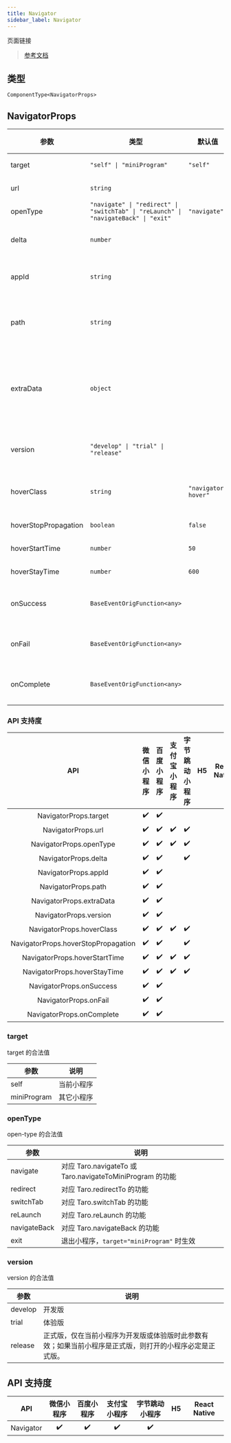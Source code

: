 ```yaml
---
title: Navigator
sidebar_label: Navigator
---
```


页面链接

> [参考文档](https://developers.weixin.qq.com/miniprogram/dev/component/navigator.html)

## 类型

```tsx
ComponentType<NavigatorProps>
```

## NavigatorProps

<table>
  <thead>
    <tr>
      <th>参数</th>
      <th>类型</th>
      <th style={{ textAlign: "center"}}>默认值</th>
      <th style={{ textAlign: "center"}}>必填</th>
      <th>说明</th>
    </tr>
  </thead>
  <tbody>
    <tr>
      <td>target</td>
      <td><code>&quot;self&quot; | &quot;miniProgram&quot;</code></td>
      <td style={{ textAlign: "center"}}><code>&quot;self&quot;</code></td>
      <td style={{ textAlign: "center"}}>否</td>
      <td>在哪个目标上发生跳转，默认当前小程序</td>
    </tr>
    <tr>
      <td>url</td>
      <td><code>string</code></td>
      <td style={{ textAlign: "center"}}></td>
      <td style={{ textAlign: "center"}}>否</td>
      <td>当前小程序内的跳转链接</td>
    </tr>
    <tr>
      <td>openType</td>
      <td><code>&quot;navigate&quot; | &quot;redirect&quot; | &quot;switchTab&quot; | &quot;reLaunch&quot; | &quot;navigateBack&quot; | &quot;exit&quot;</code></td>
      <td style={{ textAlign: "center"}}><code>&quot;navigate&quot;</code></td>
      <td style={{ textAlign: "center"}}>否</td>
      <td>跳转方式</td>
    </tr>
    <tr>
      <td>delta</td>
      <td><code>number</code></td>
      <td style={{ textAlign: "center"}}></td>
      <td style={{ textAlign: "center"}}>否</td>
      <td>当 open-type 为 'navigateBack' 时有效，表示回退的层数</td>
    </tr>
    <tr>
      <td>appId</td>
      <td><code>string</code></td>
      <td style={{ textAlign: "center"}}></td>
      <td style={{ textAlign: "center"}}>否</td>
      <td>当 <code>target=&quot;miniProgram&quot;</code> 时有效，要打开的小程序 appId</td>
    </tr>
    <tr>
      <td>path</td>
      <td><code>string</code></td>
      <td style={{ textAlign: "center"}}></td>
      <td style={{ textAlign: "center"}}>否</td>
      <td>当 <code>target=&quot;miniProgram&quot;</code> 时有效，打开的页面路径，如果为空则打开首页</td>
    </tr>
    <tr>
      <td>extraData</td>
      <td><code>object</code></td>
      <td style={{ textAlign: "center"}}></td>
      <td style={{ textAlign: "center"}}>否</td>
      <td>当 <code>target=&quot;miniProgram&quot;</code> 时有效，需要传递给目标小程序的数据，目标小程序可在 <code>App.onLaunch()</code>，<code>App.onShow()</code> 中获取到这份数据.</td>
    </tr>
    <tr>
      <td>version</td>
      <td><code>&quot;develop&quot; | &quot;trial&quot; | &quot;release&quot;</code></td>
      <td style={{ textAlign: "center"}}></td>
      <td style={{ textAlign: "center"}}>否</td>
      <td>当 <code>target=&quot;miniProgram&quot;</code> 时有效，要打开的小程序版本</td>
    </tr>
    <tr>
      <td>hoverClass</td>
      <td><code>string</code></td>
      <td style={{ textAlign: "center"}}><code>&quot;navigator-hover&quot;</code></td>
      <td style={{ textAlign: "center"}}>否</td>
      <td>指定按下去的样式类。当 <code>hover-class=&quot;none&quot;</code> 时，没有点击态效果</td>
    </tr>
    <tr>
      <td>hoverStopPropagation</td>
      <td><code>boolean</code></td>
      <td style={{ textAlign: "center"}}><code>false</code></td>
      <td style={{ textAlign: "center"}}>否</td>
      <td>指定是否阻止本节点的祖先节点出现点击态</td>
    </tr>
    <tr>
      <td>hoverStartTime</td>
      <td><code>number</code></td>
      <td style={{ textAlign: "center"}}><code>50</code></td>
      <td style={{ textAlign: "center"}}>否</td>
      <td>按住后多久出现点击态，单位毫秒</td>
    </tr>
    <tr>
      <td>hoverStayTime</td>
      <td><code>number</code></td>
      <td style={{ textAlign: "center"}}><code>600</code></td>
      <td style={{ textAlign: "center"}}>否</td>
      <td>手指松开后点击态保留时间，单位毫秒</td>
    </tr>
    <tr>
      <td>onSuccess</td>
      <td><code>BaseEventOrigFunction&lt;any&gt;</code></td>
      <td style={{ textAlign: "center"}}></td>
      <td style={{ textAlign: "center"}}>否</td>
      <td>当 <code>target=&quot;miniProgram&quot;</code> 时有效，跳转小程序成功</td>
    </tr>
    <tr>
      <td>onFail</td>
      <td><code>BaseEventOrigFunction&lt;any&gt;</code></td>
      <td style={{ textAlign: "center"}}></td>
      <td style={{ textAlign: "center"}}>否</td>
      <td>当 <code>target=&quot;miniProgram&quot;</code> 时有效，跳转小程序失败</td>
    </tr>
    <tr>
      <td>onComplete</td>
      <td><code>BaseEventOrigFunction&lt;any&gt;</code></td>
      <td style={{ textAlign: "center"}}></td>
      <td style={{ textAlign: "center"}}>否</td>
      <td>当 <code>target=&quot;miniProgram&quot;</code> 时有效，跳转小程序完成</td>
    </tr>
  </tbody>
</table>

### API 支持度

|                 API                 | 微信小程序 | 百度小程序 | 支付宝小程序 | 字节跳动小程序 | H5 | React Native |
|:-----------------------------------:|:-----:|:-----:|:------:|:-------:|:--:|:------------:|
|        NavigatorProps.target        |  ✔️   |  ✔️   |        |         |    |              |
|         NavigatorProps.url          |  ✔️   |  ✔️   |   ✔️   |   ✔️    |    |              |
|       NavigatorProps.openType       |  ✔️   |  ✔️   |   ✔️   |   ✔️    |    |              |
|        NavigatorProps.delta         |  ✔️   |  ✔️   |        |   ✔️    |    |              |
|        NavigatorProps.appId         |  ✔️   |  ✔️   |        |         |    |              |
|         NavigatorProps.path         |  ✔️   |  ✔️   |        |         |    |              |
|      NavigatorProps.extraData       |  ✔️   |  ✔️   |        |         |    |              |
|       NavigatorProps.version        |  ✔️   |  ✔️   |        |         |    |              |
|      NavigatorProps.hoverClass      |  ✔️   |  ✔️   |   ✔️   |   ✔️    |    |              |
| NavigatorProps.hoverStopPropagation |  ✔️   |  ✔️   |        |   ✔️    |    |              |
|    NavigatorProps.hoverStartTime    |  ✔️   |  ✔️   |   ✔️   |   ✔️    |    |              |
|    NavigatorProps.hoverStayTime     |  ✔️   |  ✔️   |   ✔️   |   ✔️    |    |              |
|      NavigatorProps.onSuccess       |  ✔️   |  ✔️   |        |         |    |              |
|        NavigatorProps.onFail        |  ✔️   |  ✔️   |        |         |    |              |
|      NavigatorProps.onComplete      |  ✔️   |  ✔️   |        |         |    |              |

### target

target 的合法值

<table>
  <thead>
    <tr>
      <th>参数</th>
      <th>说明</th>
    </tr>
  </thead>
  <tbody>
    <tr>
      <td>self</td>
      <td>当前小程序</td>
    </tr>
    <tr>
      <td>miniProgram</td>
      <td>其它小程序</td>
    </tr>
  </tbody>
</table>

### openType

open-type 的合法值

<table>
  <thead>
    <tr>
      <th>参数</th>
      <th>说明</th>
    </tr>
  </thead>
  <tbody>
    <tr>
      <td>navigate</td>
      <td>对应 Taro.navigateTo 或 Taro.navigateToMiniProgram 的功能</td>
    </tr>
    <tr>
      <td>redirect</td>
      <td>对应 Taro.redirectTo 的功能</td>
    </tr>
    <tr>
      <td>switchTab</td>
      <td>对应 Taro.switchTab 的功能</td>
    </tr>
    <tr>
      <td>reLaunch</td>
      <td>对应 Taro.reLaunch 的功能</td>
    </tr>
    <tr>
      <td>navigateBack</td>
      <td>对应 Taro.navigateBack 的功能</td>
    </tr>
    <tr>
      <td>exit</td>
      <td>退出小程序，<code>target=&quot;miniProgram&quot;</code> 时生效</td>
    </tr>
  </tbody>
</table>

### version

version 的合法值

<table>
  <thead>
    <tr>
      <th>参数</th>
      <th>说明</th>
    </tr>
  </thead>
  <tbody>
    <tr>
      <td>develop</td>
      <td>开发版</td>
    </tr>
    <tr>
      <td>trial</td>
      <td>体验版</td>
    </tr>
    <tr>
      <td>release</td>
      <td>正式版，仅在当前小程序为开发版或体验版时此参数有效；如果当前小程序是正式版，则打开的小程序必定是正式版。</td>
    </tr>
  </tbody>
</table>

## API 支持度

|    API    | 微信小程序 | 百度小程序 | 支付宝小程序 | 字节跳动小程序 | H5 | React Native |
|:---------:|:-----:|:-----:|:------:|:-------:|:--:|:------------:|
| Navigator |  ✔️   |  ✔️   |   ✔️   |   ✔️    |    |              |
